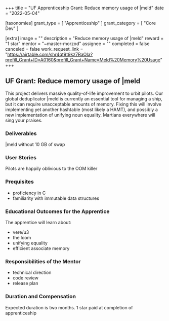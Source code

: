 +++
title = "UF Apprenticeship Grant: Reduce memory usage of |meld"
date = "2022-05-04"

[taxonomies]
grant_type = [ "Apprenticeship" ]
grant_category = [ "Core Dev" ]

[extra]
image = ""
description = "Reduce memory usage of |meld"
reward = "1 star"
mentor = "~master-morzod"
assignee = ""
completed = false
canceled = false
work_request_link = "https://airtable.com/shr4qt9t9kz7RaOIa?prefill_Grant+ID=A0160&prefill_Grant+Name=Meld%20Memory%20Usage"
+++

## UF Grant: Reduce memory usage of |meld

This project delivers massive quality-of-life improvement to urbit pilots. Our global deduplicator |meld is currently an essential tool for managing a ship, but it can require unacceptable amounts of memory. Fixing this will involve implementing yet another hashtable (most likely a HAMT), and possibly a new implementation of unifying noun equality. Martians everywhere will sing your praises.

### Deliverables

|meld without 10 GB of swap

### User Stories

Pilots are happily oblivious to the OOM killer

### Prequisites

- proficiency in C
- familiarity with immutable data structures

### Educational Outcomes for the Apprentice

The apprentice will learn about:

- vere/u3
- the loom
- unifying equality
- efficient associate memory

### Responsibilities of the Mentor

- technical direction
- code review
- release plan

### Duration and Compensation

Expected duration is two months.
1 star paid at completion of apprenticeship
